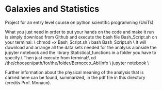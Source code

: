 # Galaxies and Statistics
Project for an entry level course on python scientific programming (UniTs)

What you just need in order to put your hands on the code and make it run is simply download from Github and execute the bash file Bash_Script.sh on your terminal: \\
chmod +x Bash_Script.sh \\
bash Bash_Script.sh \\
It will download and arrange all the data sets needed for the analysis alonside the jupyter notebook and the library Statistical_functions in a folder you have to specify.\\
Then just execute from terminal:\\
cd /the/choosen/path/for/the/folder/Bernocco_AbilInfo \\
jupyter notebook \\

Further information about the physical meaning of the analysis that is carried here can be found, summarized, in the pdf file in this directory (credits Prof. Monaco).
